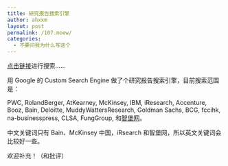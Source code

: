 ```yaml
---
title: 研究报告搜索引擎
author: ahxxm
layout: post
permalink: /107.moew/
categories:
  - 不要问我为什么写这个
---
```

<a href="https://www.google.com/cse/publicurl?cx=017848037225353902041:95gys5xph9k" target="_blank">点击链接</a>进行搜索……

用 Google 的 Custom Search Engine 做了个研究报告搜索引擎，目前搜索范围是：

PWC, RolandBerger, AtKearney, McKinsey, IBM, iResearch, Accenture, Booz, Bain, Deloitte, MuddyWattersResearch, Goldman Sachs, BCG, fccihk, na-businesspress, CLSA, FungGroup, 和<a href="http://www.wisburg.com/" target="_blank">智堡网</a>。

中文关键词只有 Bain、McKinsey 中国，iRsearch 和智堡网，所以英文关键词会比较好一些。

欢迎补充！（和批评）
